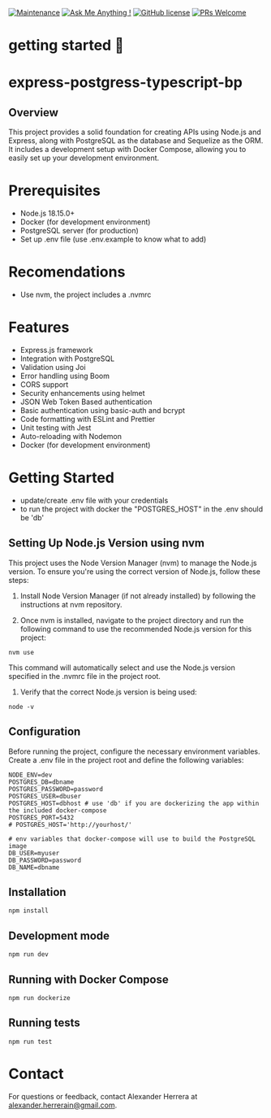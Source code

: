 [![Maintenance](https://img.shields.io/badge/Maintained%3F-yes-green.svg)](https://GitHub.com/Naereen/StrapDown.js/graphs/commit-activity)
[![Ask Me Anything !](https://img.shields.io/badge/Ask%20me-anything-1abc9c.svg)](mailto:alexander.herrerain@gmail.com)
[![GitHub license](https://img.shields.io/github/license/Naereen/StrapDown.js.svg)](https://github.com/Naereen/StrapDown.js/blob/master/LICENSE)
[![PRs Welcome](https://img.shields.io/badge/PRs-welcome-brightgreen.svg?style=flat-square)](http://makeapullrequest.com)


# getting started 🚀

# express-postgress-typescript-bp
## Overview
This project provides a solid foundation for creating APIs using Node.js and Express, along with PostgreSQL as the database and Sequelize as the ORM. It includes a development setup with Docker Compose, allowing you to easily set up your development environment.


# Prerequisites
- Node.js 18.15.0+
- Docker (for development environment)
- PostgreSQL server (for production)
- Set up .env file (use .env.example to know what to add)


# Recomendations
- Use nvm, the project includes a .nvmrc 


# Features
- Express.js framework
- Integration with PostgreSQL
- Validation using Joi
- Error handling using Boom
- CORS support 
- Security enhancements using helmet
- JSON Web Token Based authentication
- Basic authentication using basic-auth and bcrypt
- Code formatting with ESLint and Prettier
- Unit testing with Jest
- Auto-reloading with Nodemon
- Docker (for development environment)

# Getting Started
- update/create .env file with your credentials
- to run the project with docker the "POSTGRES_HOST" in the .env should be 'db'

## Setting Up Node.js Version using nvm
This project uses the Node Version Manager (nvm) to manage the Node.js version. To ensure you're using the correct version of Node.js, follow these steps:

1. Install Node Version Manager (if not already installed) by following the instructions at nvm repository.

2. Once nvm is installed, navigate to the project directory and run the following command to use the recommended Node.js version for this project:
``` 
nvm use
```
This command will automatically select and use the Node.js version specified in the .nvmrc file in the project root.

1. Verify that the correct Node.js version is being used:

```
node -v
```


## Configuration
Before running the project, configure the necessary environment variables. Create a .env file in the project root and define the following variables:

```.env
NODE_ENV=dev
POSTGRES_DB=dbname
POSTGRES_PASSWORD=password
POSTGRES_USER=dbuser
POSTGRES_HOST=dbhost # use 'db' if you are dockerizing the app within the included docker-compose
POSTGRES_PORT=5432
# POSTGRES_HOST='http://yourhost/'

# env variables that docker-compose will use to build the PostgreSQL image
DB_USER=myuser
DB_PASSWORD=password
DB_NAME=dbname

```

## Installation
```
npm install
```

## Development mode
```
npm run dev
```

## Running with Docker Compose
```
npm run dockerize
```

## Running tests
```
npm run test
```

# Contact
For questions or feedback, contact Alexander Herrera at alexander.herrerain@gmail.com.